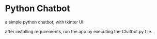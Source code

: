 # Python Chatbot
 a simple python chatbot, with tkinter UI

after installing requirements, run the app by executing the Chatbot.py file.